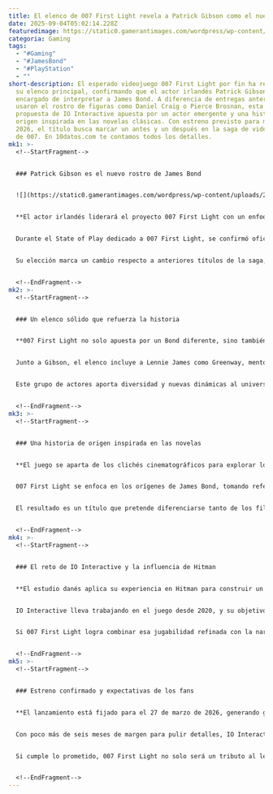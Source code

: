 ```yaml
---
title: El elenco de 007 First Light revela a Patrick Gibson como el nuevo James Bond
date: 2025-09-04T05:02:14.228Z
featuredimage: https://static0.gamerantimages.com/wordpress/wp-content/uploads/2025/09/james-bond-007-first-light-1.jpg?q=70&fit=crop&w=1100&h=618&dpr=1
categoria: Gaming
tags:
  - "#Gaming"
  - "#JamesBond"
  - "#PlayStation"
  - ""
short-description: El esperado videojuego 007 First Light por fin ha revelado a
  su elenco principal, confirmando que el actor irlandés Patrick Gibson será el
  encargado de interpretar a James Bond. A diferencia de entregas anteriores que
  usaron el rostro de figuras como Daniel Craig o Pierce Brosnan, esta nueva
  propuesta de IO Interactive apuesta por un actor emergente y una historia de
  origen inspirada en las novelas clásicas. Con estreno previsto para marzo de
  2026, el título busca marcar un antes y un después en la saga de videojuegos
  de 007. En 10datos.com te contamos todos los detalles.
mk1: >-
  <!--StartFragment-->


  ### Patrick Gibson es el nuevo rostro de James Bond


  ![](https://static0.gamerantimages.com/wordpress/wp-content/uploads/2025/06/007-first-light-james-bond-acquiring-gadgets.jpg?q=49&fit=crop&w=825&dpr=2)


  **El actor irlandés liderará el proyecto 007 First Light con un enfoque fresco en la franquicia.**


  Durante el State of Play dedicado a 007 First Light, se confirmó oficialmente que Patrick Gibson dará vida al legendario agente secreto. Para el actor, conocido por su papel en *Dexter: Original Sin* (2025), este rol representa un reto emocionante al trasladar al espía británico al mundo de los videojuegos.


  Su elección marca un cambio respecto a anteriores títulos de la saga, que utilizaron la imagen de estrellas como Pierce Brosnan o Daniel Craig. Esta vez, IO Interactive opta por un rostro menos ligado al cine, buscando una identidad única para el proyecto.


  <!--EndFragment-->
mk2: >-
  <!--StartFragment-->


  ### Un elenco sólido que refuerza la historia


  **007 First Light no solo apuesta por un Bond diferente, sino también por un reparto variado y de peso.**


  Junto a Gibson, el elenco incluye a Lennie James como Greenway, mentor de Bond; Priyanga Burford en el papel de M; Alastair Mackenzie como Q; y Kiera Lester como Moneypenny. Además, Noemie Nakai interpretará a Miss Roth, un personaje clave en una persecución automovilística mostrada en el gameplay.


  Este grupo de actores aporta diversidad y nuevas dinámicas al universo del MI6, consolidando el proyecto como una propuesta fresca y distinta dentro de la franquicia de 007.


  <!--EndFragment-->
mk3: >-
  <!--StartFragment-->


  ### Una historia de origen inspirada en las novelas


  **El juego se aparta de los clichés cinematográficos para explorar los inicios del icónico agente.**


  007 First Light se enfoca en los orígenes de James Bond, tomando referencias directas de las novelas de Ian Fleming. Este enfoque narrativo busca profundizar en la formación y evolución del personaje, ofreciendo un recorrido más humano y menos dependiente de la imagen cinematográfica.


  El resultado es un título que pretende diferenciarse tanto de los filmes como de los videojuegos previos, colocando la narrativa en el centro de la experiencia.


  <!--EndFragment-->
mk4: >-
  <!--StartFragment-->


  ### El reto de IO Interactive y la influencia de Hitman


  **El estudio danés aplica su experiencia en Hitman para construir un título ambicioso.**


  IO Interactive lleva trabajando en el juego desde 2020, y su objetivo es consolidar un universo de James Bond que pueda expandirse a largo plazo. Su experiencia previa con la saga *Hitman* ha demostrado su capacidad para crear mundos inmersivos y mecánicas de sigilo complejas.


  Si 007 First Light logra combinar esa jugabilidad refinada con la narrativa de origen de Bond, podría convertirse en el inicio de una nueva saga dentro del gaming, con gran potencial para expandirse.


  <!--EndFragment-->
mk5: >-
  <!--StartFragment-->


  ### Estreno confirmado y expectativas de los fans


  **El lanzamiento está fijado para el 27 de marzo de 2026, generando gran expectación.**


  Con poco más de seis meses de margen para pulir detalles, IO Interactive se encuentra en la recta final del desarrollo. La comunidad espera que el título logre mantener la calidad y ambición vistas en las primeras demostraciones jugables.


  Si cumple lo prometido, 007 First Light no solo será un tributo al legado del espía más famoso del mundo, sino también un nuevo estándar para los videojuegos basados en la franquicia James Bond.


  <!--EndFragment-->
---
```

